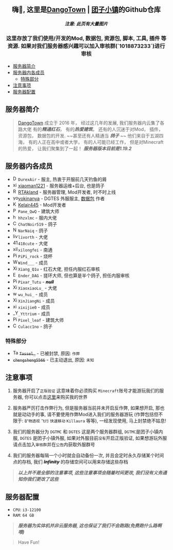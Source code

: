 <div align=center>

<h2>嗨👋, 这里是<a href="https://dgtmc.top">DangoTown</a> | <a href="https://dgtmc.top">团子小镇</a>的Github仓库</h2>

<h5>注意: 此页有大量图片</h5>

</div>

<div align=center>

<h3>这里存放了我们使用/开发的Mod, 数据包, 资源包, 脚本, 工具, 插件 等资源. 如果对我们服务器感兴趣可以加入审核群(`1018873233`)进行审核</h3>

</div>

<!-- TOC -->
  * [服务器简介](#服务器简介)
  * [服务器内各成员](#服务器内各成员)
    * [特殊部分](#特殊部分)
  * [注意事项](#注意事项)
  * [服务器配置](#服务器配置)
<!-- TOC -->

## 服务器简介

> [DangoTown](https://dgtmc.top) 成立于 2016 年， 经过这几年的发展, 我们服务器内云集了各路大佬
> 有的***精通红石***， 有的***热爱建筑***， 还有的人沉迷于对Mod， 插件， 资源包， 数据包的开发. ~~甚至还有人精通当
***鸽子*** ~~
> 他们来自于五湖四海， 有的人正在高中或者大学， 有的人可能已经工作， 但是对Minecraft的热爱， 让我们聚集到了一起！
> ***服务器版本目前是1.19.2***

## 服务器内各成员

* <img src="https://avlist.deta.dev/DurexAir" alt="DurexAir" width="16px">`DurexAir` - 服主, 热衷于开服前几天钓鱼的屑
* <img src="https://avlist.deta.dev/xiaoman1221" alt="xiaoman1221" width="16px">[xiaoman1221](https://yhdzz.cn) - 服务器运维+后台, 也是鸽子
* <img src="https://avlist.deta.dev/RTAkland" alt="RTAkland" width="16px">[RTAkland](https://github.com/RTAkland) - 服务器管理, Mod开发者, 时不时上线
* <img src="https://avlist.deta.dev/yokinanya" alt="yokinanya" width="16px">[yokinanya](https://github.com/yokinanya) - DGTES
  外服服主, [数据包](https://github.com/DangoTown/DGT_Extra_datapack)
  作者
* <img src="https://avlist.deta.dev/Kelair445" alt="Kelair445" width="16px">[Kelair445](https://github.com/CaaMoe) - Mod开发者
* <img src="https://avlist.deta.dev/Pane_QwQ" alt="Pane_QwQ" width="16px">`Pane_QwQ` - 建筑大师
* <img src="https://avlist.deta.dev/hhzxlmc" alt="hhzxlmc" width="16px">`hhzxlmc` - 服内大佬
* <img src="https://avlist.deta.dev/ChatNoir519" alt="ChatNoir519" width="16px">`ChatNoir519` - 鸽子
* <img src="https://avlist.deta.dev/NarNaiq" alt="NarNaiq" width="16px">`NarNaiq` - 鸽子
* <img src="https://crafatar.com/avatars/7327caa9-90ac-4397-9ea4-d7ab89e609dc?overlay=true" alt="livorth" width="16px">`livorth` - 大佬
* <img src="https://avlist.deta.dev/418cute" alt="418cute" width="16px">`418cute` - 大佬
* <img src="https://avlist.deta.dev/xilongfei" alt="xilongfei" width="16px">`xilongfei` - 南通
* <img src="https://avlist.deta.dev/PiPi_rock" alt="PiPi_rock" width="16px">`PiPi_rock` - 烧杯
* <img src="https://avlist.deta.dev/Wind___" alt="Wind___" width="16px">`Wind___` - 成员
* <img src="https://crafthead.net/avatar/0599eb28f2d74fa1b87526bfbc8359dd" alt="Xiang_Q1u" width="16px">`Xiang_Q1u` - 红石大佬, 担任内服红石审核
* <img src="https://avlist.deta.dev/Ender_DAG" alt="Ender_DAG" width="16px">`Ender_DAG` - 搓环大师, 但也算是半个鸽子, 担任内服审核
* <img src="https://avlist.deta.dev/Pixar_Tutu" alt="Pixar_Tutu" width="16px">`Pixar_Tutu` - ***~~null~~***
* <img src="https://avlist.deta.dev/XiaoxiaoLu" alt="XiaoxiaoLu" width="16px">`XiaoxiaoLu_` - 大佬
* <img src="https://avlist.deta.dev/wu_hui" alt="wu_hui" width="16px">`wu_hui_` - 成员
* <img src="https://avlist.deta.dev/XinJiangNi" alt="XinJiangNi" width="16px">`XinJiangNi` - 成员
* <img src="https://avlist.deta.dev/xixijie0" alt="xixijie0" width="16px">`xixijie0` - 成员
* <img src="https://avlist.deta.dev/_Yttrium" alt="_Yttrium" width="16px">`_Yttrium` - 成员
* <img src="https://avlist.deta.dev/Pixel_leaf" alt="Pixel_leaf" width="16px">`Pixel_leaf` - 建筑大师
* <img src="https://avlist.deta.dev/Culacc1no" alt="Culacc1no" width="16px">`Culacc1no` - 鸽子

### 特殊部分

* <img src="https://avlist.deta.dev/Tassel_" alt="Tassel_" width="16px"> ~~`Tassel_`~~ - 已被封禁, 原因: `作弊`
* ~~`chengsheng5566`~~ - 已主动退出, 原因: `未知`

## 注意事项

1. 服务器开启了`正版验证` 这意味着你必须购买 `Minecraft`账号才能游玩我们的服务器,
   你可以点击[这里](https://www.minecraft.net/zh-hans/get-minecraft)来购买我的世界
2. 服务器严厉打击作弊行为, 但是服务器当前并未开启反作弊, 如果想开启, 那也就是动动手的事,
   请不要使用作弊Mod进入我们的服务器游玩 (作弊包括但不限于: `矿物透视` `飞行` `快速移动` `Killaura` 等等), 一经发现使用,
   马上封禁绝不姑息!
3. 我们的服务器分为 `DGTMC` 和 `DGTES` 这是两个服务器群组, `DGTMC`是团子小镇内服, `DGTES` 是团子小镇外服,
   如果对外服目前`没有`开启正版验证, 如果想游玩外服 请点击加入`审核群`并在`公告`内获取外服群号
   
4. 我们的服务器每隔一个小时就会自动备份一次, 并且会定时永久存储某个时间点的存档, 我们 ~~***Infinity***~~ 的存储空间可以用来存储这些存档

> ***以上并不是全部的注意事项, 这些注意事项会随着时间更改, 我们没有义务通知你我们更改了这些***

## 服务器配置

* `CPU`: `i3-12100`
* `RAM`: `64 GB`

> ***服务器为实体机并非云服务器, 这也保证了我们不会跑路(免费跑什么路啊喂)***

> Have Fun!
